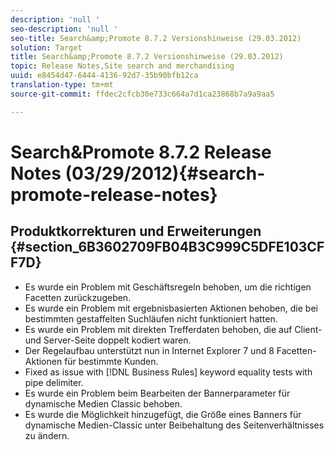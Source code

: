 ```yaml
---
description: 'null '
seo-description: 'null '
seo-title: Search&amp;Promote 8.7.2 Versionshinweise (29.03.2012)
solution: Target
title: Search&amp;Promote 8.7.2 Versionshinweise (29.03.2012)
topic: Release Notes,Site search and merchandising
uuid: e8454d47-6444-4136-92d7-35b90bfb12ca
translation-type: tm+mt
source-git-commit: ffdec2cfcb30e733c664a7d1ca23868b7a9a9aa5

---
```



# Search&amp;Promote 8.7.2 Release Notes (03/29/2012){#search-promote-release-notes}

## Produktkorrekturen und Erweiterungen {#section_6B3602709FB04B3C999C5DFE103CFF7D}

* Es wurde ein Problem mit Geschäftsregeln behoben, um die richtigen Facetten zurückzugeben.
* Es wurde ein Problem mit ergebnisbasierten Aktionen behoben, die bei bestimmten gestaffelten Suchläufen nicht funktioniert hatten.
* Es wurde ein Problem mit direkten Trefferdaten behoben, die auf Client- und Server-Seite doppelt kodiert waren.
* Der Regelaufbau unterstützt nun in Internet Explorer 7 und 8 Facetten-Aktionen für bestimmte Kunden.
* Fixed as issue with [!DNL Business Rules] keyword equality tests with pipe delimiter.
* Es wurde ein Problem beim Bearbeiten der Bannerparameter für dynamische Medien Classic behoben.
* Es wurde die Möglichkeit hinzugefügt, die Größe eines Banners für dynamische Medien-Classic unter Beibehaltung des Seitenverhältnisses zu ändern.

